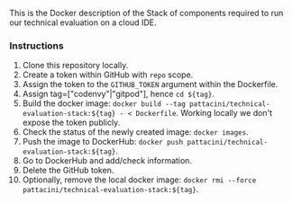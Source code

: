 This is the Docker description of the Stack of components required
to run our technical evaluation on a cloud IDE.

### Instructions
1. Clone this repository locally.
1. Create a token within GitHub with `repo` scope.
1. Assign the token to the `GITHUB_TOKEN` argument within the Dockerfile.
1. Assign tag=["codenvy"|"gitpod"], hence `cd ${tag}`.
1. Build the docker image: `docker build --tag pattacini/technical-evaluation-stack:${tag} - < Dockerfile`. Working locally we don't expose the token publicly.
1. Check the status of the newly created image: `docker images`. 
1. Push the image to DockerHub: `docker push pattacini/technical-evaluation-stack:${tag}`.
1. Go to DockerHub and add/check information.
1. Delete the GitHub token.
1. Optionally, remove the local docker image: `docker rmi --force pattacini/technical-evaluation-stack:${tag}`.
